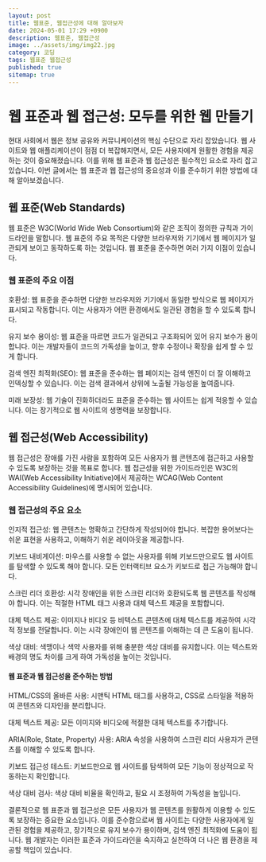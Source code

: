 ```yaml
---
layout: post
title: 웹표준, 웹접근성에 대해 알아보자
date: 2024-05-01 17:29 +0900
description: 웹표준, 웹접근성
image: ../assets/img/img22.jpg
category: 코딩
tags: 웹표준 웹접근성
published: true
sitemap: true
---
```


# 웹 표준과 웹 접근성: 모두를 위한 웹 만들기

현대 사회에서 웹은 정보 공유와 커뮤니케이션의 핵심 수단으로 자리 잡았습니다. 웹 사이트와 웹 애플리케이션이 점점 더 복잡해지면서, 모든 사용자에게 원활한 경험을 제공하는 것이 중요해졌습니다. 이를 위해 웹 표준과 웹 접근성은 필수적인 요소로 자리 잡고 있습니다. 이번 글에서는 웹 표준과 웹 접근성의 중요성과 이를 준수하기 위한 방법에 대해 알아보겠습니다.

## 웹 표준(Web Standards)
웹 표준은 W3C(World Wide Web Consortium)와 같은 조직이 정의한 규칙과 가이드라인을 말합니다. 웹 표준의 주요 목적은 다양한 브라우저와 기기에서 웹 페이지가 일관되게 보이고 동작하도록 하는 것입니다. 웹 표준을 준수하면 여러 가지 이점이 있습니다.

### 웹 표준의 주요 이점
호환성: 웹 표준을 준수하면 다양한 브라우저와 기기에서 동일한 방식으로 웹 페이지가 표시되고 작동합니다. 이는 사용자가 어떤 환경에서도 일관된 경험을 할 수 있도록 합니다.

유지 보수 용이성: 웹 표준을 따르면 코드가 일관되고 구조화되어 있어 유지 보수가 용이합니다. 이는 개발자들이 코드의 가독성을 높이고, 향후 수정이나 확장을 쉽게 할 수 있게 합니다.

검색 엔진 최적화(SEO): 웹 표준을 준수하는 웹 페이지는 검색 엔진이 더 잘 이해하고 인덱싱할 수 있습니다. 이는 검색 결과에서 상위에 노출될 가능성을 높여줍니다.

미래 보장성: 웹 기술이 진화하더라도 표준을 준수하는 웹 사이트는 쉽게 적응할 수 있습니다. 이는 장기적으로 웹 사이트의 생명력을 보장합니다.

## 웹 접근성(Web Accessibility)
웹 접근성은 장애를 가진 사람을 포함하여 모든 사용자가 웹 콘텐츠에 접근하고 사용할 수 있도록 보장하는 것을 목표로 합니다. 웹 접근성을 위한 가이드라인은 W3C의 WAI(Web Accessibility Initiative)에서 제공하는 WCAG(Web Content Accessibility Guidelines)에 명시되어 있습니다.

### 웹 접근성의 주요 요소
인지적 접근성: 웹 콘텐츠는 명확하고 간단하게 작성되어야 합니다. 복잡한 용어보다는 쉬운 표현을 사용하고, 이해하기 쉬운 레이아웃을 제공합니다.

키보드 내비게이션: 마우스를 사용할 수 없는 사용자를 위해 키보드만으로도 웹 사이트를 탐색할 수 있도록 해야 합니다. 모든 인터랙티브 요소가 키보드로 접근 가능해야 합니다.

스크린 리더 호환성: 시각 장애인을 위한 스크린 리더와 호환되도록 웹 콘텐츠를 작성해야 합니다. 이는 적절한 HTML 태그 사용과 대체 텍스트 제공을 포함합니다.

대체 텍스트 제공: 이미지나 비디오 등 비텍스트 콘텐츠에 대체 텍스트를 제공하여 시각적 정보를 전달합니다. 이는 시각 장애인이 웹 콘텐츠를 이해하는 데 큰 도움이 됩니다.

색상 대비: 색맹이나 색약 사용자를 위해 충분한 색상 대비를 유지합니다. 이는 텍스트와 배경의 명도 차이를 크게 하여 가독성을 높이는 것입니다.

#### 웹 표준과 웹 접근성을 준수하는 방법
HTML/CSS의 올바른 사용: 시맨틱 HTML 태그를 사용하고, CSS로 스타일을 적용하여 콘텐츠와 디자인을 분리합니다.

대체 텍스트 제공: 모든 이미지와 비디오에 적절한 대체 텍스트를 추가합니다.

ARIA(Role, State, Property) 사용: ARIA 속성을 사용하여 스크린 리더 사용자가 콘텐츠를 이해할 수 있도록 합니다.

키보드 접근성 테스트: 키보드만으로 웹 사이트를 탐색하여 모든 기능이 정상적으로 작동하는지 확인합니다.

색상 대비 검사: 색상 대비 비율을 확인하고, 필요 시 조정하여 가독성을 높입니다.

결론적으로 웹 표준과 웹 접근성은 모든 사용자가 웹 콘텐츠를 원활하게 이용할 수 있도록 보장하는 중요한 요소입니다. 이를 준수함으로써 웹 사이트는 다양한 사용자에게 일관된 경험을 제공하고, 장기적으로 유지 보수가 용이하며, 검색 엔진 최적화에 도움이 됩니다. 웹 개발자는 이러한 표준과 가이드라인을 숙지하고 실천하여 더 나은 웹 환경을 제공할 책임이 있습니다.